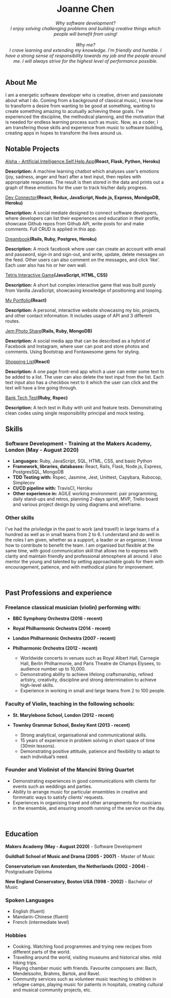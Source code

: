 <!DOCTYPE html>
<h1 align="center">Joanne Chen</h1>

<div align="center">

<em>
Why software development? <br>
I enjoy solving challenging problems and building creative things which people will benefit from using!<br><br>
Why me? <br>
I crave learning and extending my knowledge. I'm friendly and humble. I have a strong sense of responsibility towards my job and the people around me. I will always strive for the highest level of performance possible.
</em>
</div>
<br>

## About Me

I am a energetic software developer who is creative, driven and passionate about what I do. Coming from a background of classical music, I know how to transform a desire from wanting to be good at something, wanting to create something amazing to acutually achieving these goals. I've experienced the discipline, the methodical planning, and the motivation that is needed for endless learning process such as music. Now, as a coder, I am transfering those skills and experience from music to software building, creating apps in hopes to transform the lives around us. 
<br>

## Notable Projects

[AIsha - Artificial.Intelligence.Self.Help.App](https://github.com/aravzpatel/AIsha)**(React, Flask, Python, Heroku)**

  **Description:** A machine learning chatbot which analyses user’s emotions (joy, sadness, anger and fear) after a text input, then replies with appropriate responses. The result is then stored in the data and prints out a graph of these emotions for the user to track his/her daily progress.
  
[Dev Connector](https://github.com/Joanne0330/DevConnectorMERN)**(React, Redux, JavaScript, Node.js, Express, MondgoDB, Heroku)**

  **Description:** A social mediate designed to connect software developers, where developers can list their experiences and education in their profile, showcase Github repos from Github API, write posts for and make comments. Full CRUD is applied in this app.

[Dreambook](https://github.com/katieljones/acebook-dreambook-2020)**(Rails, Ruby, Postgres, Heroku)**

  **Description:** A mock facebook where user can create an account with email and password, sign-in and sign-out, and write, update, delete messages on the feed. Other users can also comment on the messages, and click ‘like’. Each user also has his or her own wall.
  
[Tetris Interactive Game](https://github.com/Joanne0330/Tetris-interactive-game)**(JavaScript, HTML, CSS)**

  **Description:** A short but complex interactive game that was built purely from Vanilla JavaScript, showcasing knowledge of positioning and looping.

[My Portfolio](https://github.com/Joanne0330/My-Portfolio)**(React)**

  **Description:** A personal, interactive website showcasing my bio, projects, and other contact information. It includes usage of API and 3 different routes. 
  
[Jem Photo Share](https://github.com/Joanne0330/Jem-Photoshare)**(Rails, Ruby, MongoDB)**
  
  **Description:** A social media app that can be described as a hybrid of Facebook and Instagram, where user can post and store photos and comments. Using Bootstrap and Fontawesome gems for styling.
  
[Shopping List](https://github.com/Joanne0330/shopping-list-react)**(React)**

  **Description:** A one page front-end app which a user can enter some text to be added to a list. The user can also delete the text input from the list. Each text input also has a checkbox next to it which the user can click and the text will have a line going through. 

[Bank Tech Test](https://github.com/Joanne0330/BankTechTest)**(Ruby, Rspec)**

  **Description:** A tech test in Ruby with unit and feature tests. Demonstrating clean codes using single responsibility principal and mock testing.
<br>  

## Skills

### Software Development - Training at the Makers Academy, London (May - August 2020)

- **Languages:** Ruby, JavaScript, SQL, HTML, CSS, and basic Python
- **Framework, libraries, databases:** React, Rails, Flask, Node.js, Express, PostgresSQL, MongoDB
- **TDD Testing with:** Rspec, Jasmine, Jest, Unittest, Capybara, Rubocop, Simplecov
- **CI/CD pipeline with:** TravisCI, Heroku
- **Other experience in:** AGILE working environment: pair programming, daily stand-ups and retros, planning 2-days sprint, MVP, Trello board and various project design by using diagrams and wireframe. 

### Other skills
I've had the priviledge in the past to work (and travel!) in large teams of a hundred as well as in small teams from 2 to 6. I understand and do well in the roles I am given, whether as a support, a leader or an organiser, I know how to contribute to benefit the team. I am organised but flexible at the same time, with good communication skill that allows me to express with clarity and maintain friendly and professional atmosphere all around. I also mentor the young and talented by setting approachable goals for them with encouragement, patience, and with methodical plans for improvement.  

<br>

## Past Professions and experience

### Freelance classical musician (violin) performing with:

- **BBC Symphony Orchestra (2016 - recent)**
- **Royal Philharmonic Orchestra (2014 - recent)**
- **London Philharmonic Orchestra (2007 - recent)**
- **Philharmonic Orchestra (2012 - recent)**
       
   - Worldwide concerts in venues such as Royal Albert Hall, Carnegie Hall, Berlin Philharmonie, and Paris Theatre de Champs Elysees, to audience number up to 10,000. 
   - Demonstrating ability to achieve lifelong craftsmanship, refined artistry, creativity, discipline and strong determination to achieve high-level skills.
   - Experience in working in small and large teams from 2 to 100 people.  

### Faculty of Violin, teaching in the following schools:

- **St. Marylebone School, London (2012 - recent)**
- **Townley Grammar School, Bexley Kent (2013 - recent)**

   - Strong analytical, organisational and communicational skills.
   - 15 years of experience in problem solving in short space of time (30min lessons).
   - Demonstrating positive attitude, patience and flexibility to adapt to each individual’s need.

### Founder and Violinist of the Mancini String Quartet
   - Demonstrating experiences in good communications with clients for events such as weddings and parties.
   - Ability to arrange music for particular ensembles in creative and formmatic ways to satisfy clients' requests.
   - Experiences in organising travel and other arrangements for musicians in the ensemble, and ensuring smooth running of the service on the day.
<br>

## Education

**Makers Academy (May - August 2020)** - Software Development

**Guildhall School of Music and Drama (2005 - 2007)** - Master of Music 

**Conservatorium van Amsterdam, the Netherlands (2002 - 2004)** - Postgraduate Diploma

**New England Conservatory, Boston USA (1998 - 2002)** - Bachelor of Music

### Spoken Languages

* English (fluent)
* Mandarin-Chinese (fluent)
* French (intermediate level)

### Hobbies

* Cooking. Watching food programmes and trying new recipes from different parts of the world. 
* Travelling around the world, visiting museums and historical sites. mild hiking trips.
* Playing chamber music with friends. Favourite composers are: Bach, Mendelssohn, Brahms, Bartok, and Ravel. 
* Community services such as volunteer music teaching to children in refugee camps, playing music for patients in hospitals, creating cultural and musical community projects, etc. 

